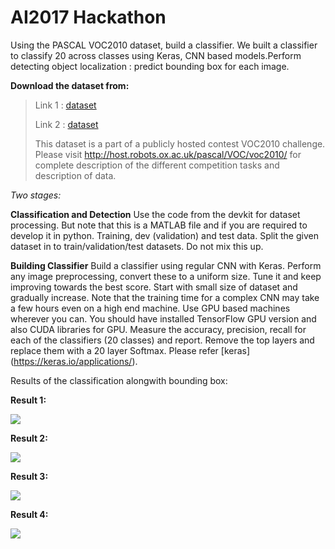 # AI2017 Hackathon


Using the PASCAL VOC2010 dataset, build a classifier. We built a classifier to classify 20 across classes using Keras, CNN based models.Perform detecting object localization : predict bounding box for each image.


**Download the dataset from:**
>Link 1 : [dataset](https://drive.google.com/open?id=1K2CuUPANucTAvTX_f7Qg7eN8kqBCA9oZ)
>
>Link 2 : [dataset](https://drive.google.com/file/d/1XNX_2oqoJqa6wJAAhcetPOM6du9MT38r)
>
>This dataset is a part of a publicly hosted contest VOC2010 challenge. Please visit http://host.robots.ox.ac.uk/pascal/VOC/voc2010/ for
complete description of the different competition tasks and description of data.

*Two stages:*

**Classification and Detection**
Use the code from the devkit for dataset processing. But note that this is a MATLAB file and if you are required to develop it in python. 
Training, dev (validation) and test data. Split the given dataset in to train/validation/test datasets. Do not mix this up.

**Building Classifier**
Build a classifier using regular CNN with Keras.
Perform any image preprocessing, convert these to a uniform size.
Tune it and keep improving towards the best score.
Start with small size of dataset and gradually increase. Note that the training time for a complex CNN may take a few hours even on a high end machine. Use GPU based machines wherever you can. You should have installed TensorFlow GPU version and also CUDA libraries for GPU.
Measure the accuracy, precision, recall for each of the classifiers (20 classes) and report. Remove the top layers and replace them with a 20 layer Softmax. Please refer [keras] (https://keras.io/applications/).


Results of the classification alongwith bounding box:

**Result 1:**

![](https://image.ibb.co/eecwHG/2007_000272.jpg)

**Result 2:**

![](https://image.ibb.co/g4SwHG/2008_006623.jpg)

**Result 3:**

![](https://image.ibb.co/jLRCrb/2008_006637.jpg)

**Result 4:**

![](https://image.ibb.co/nfASPw/2010_006535.jpg)
